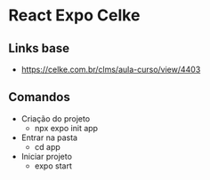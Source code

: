 # React Expo Celke

## Links base
* https://celke.com.br/clms/aula-curso/view/4403

## Comandos
* Criação do projeto
    * npx expo init app
* Entrar na pasta
    * cd app
* Iniciar projeto
    * expo start